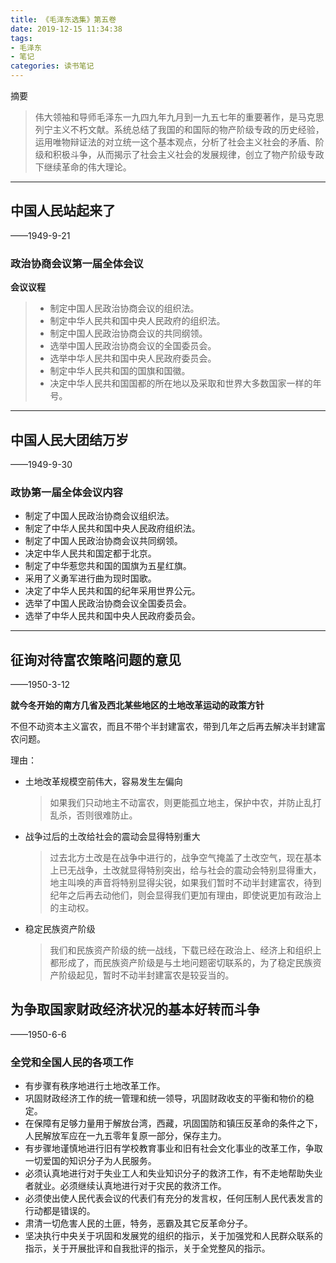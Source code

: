 ```yaml
---
title: 《毛泽东选集》第五卷
date: 2019-12-15 11:34:38
tags:
- 毛泽东
- 笔记
categories: 读书笔记
---
```


摘要
> 伟大领袖和导师毛泽东一九四九年九月到一九五七年的重要著作，是马克思列宁主义不朽文献。系统总结了我国的和国际的物产阶级专政的历史经验，运用唯物辩证法的对立统一这个基本观点，分析了社会主义社会的矛盾、阶级和积极斗争，从而揭示了社会主义社会的发展规律，创立了物产阶级专政下继续革命的伟大理论。

<!--more-->

---

## 中国人民站起来了

——1949-9-21

### 政治协商会议第一届全体会议

**会议议程**

> - 制定中国人民政治协商会议的组织法。
> - 制定中华人民共和国中央人民政府的组织法。
> - 制定中国人民政治协商会议的共同纲领。
> - 选举中国人民政治协商会议的全国委员会。
> - 选举中华人民共和国中央人民政府委员会。
> - 制定中华人民共和国的国旗和国徽。
> - 决定中华人民共和国国都的所在地以及采取和世界大多数国家一样的年号。

---

## 中国人民大团结万岁

——1949-9-30

### 政协第一届全体会议内容

- 制定了中国人民政治协商会议组织法。
- 制定了中华人民共和国中央人民政府组织法。
- 制定了中国人民政治协商会议共同纲领。
- 决定中华人民共和国定都于北京。
- 制定了中华惹您共和国的国旗为五星红旗。
- 采用了义勇军进行曲为现时国歌。
- 决定了中华人民共和国的纪年采用世界公元。
- 选举了中国人民政治协商会议全国委员会。
- 选举了中华人民共和国中央人民政府委员会。

---

## 征询对待富农策略问题的意见

——1950-3-12

**就今冬开始的南方几省及西北某些地区的土地改革运动的政策方针**

不但不动资本主义富农，而且不带个半封建富农，带到几年之后再去解决半封建富农问题。

理由：

- 土地改革规模空前伟大，容易发生左偏向

  > 如果我们只动地主不动富农，则更能孤立地主，保护中农，并防止乱打乱杀，否则很难防止。

  

- 战争过后的土改给社会的震动会显得特别重大

  > 过去北方土改是在战争中进行的，战争空气掩盖了土改空气，现在基本上已无战争，土改就显得特别突出，给与社会的震动会特别显得重大，地主叫唤的声音将特别显得尖锐，如果我们暂时不动半封建富农，待到纪年之后再去动他们，则会显得我们更加有理由，即使说更加有政治上的主动权。

  

- 稳定民族资产阶级

  > 我们和民族资产阶级的统一战线，下载已经在政治上、经济上和组织上都形成了，而民族资产阶级是与土地问题密切联系的，为了稳定民族资产阶级起见，暂时不动半封建富农是较妥当的。

## 为争取国家财政经济状况的基本好转而斗争

——1950-6-6

### 全党和全国人民的各项工作

- 有步骤有秩序地进行土地改革工作。
- 巩固财政经济工作的统一管理和统一领导，巩固财政收支的平衡和物价的稳定。
- 在保障有足够力量用于解放台湾，西藏，巩固国防和镇压反革命的条件之下，人民解放军应在一九五零年复原一部分，保存主力。
- 有步骤地谨慎地进行旧有学校教育事业和旧有社会文化事业的改革工作，争取一切爱国的知识分子为人民服务。
- 必须认真地进行对于失业工人和失业知识分子的救济工作，有不走地帮助失业者就业。必须继续认真地进行对于灾民的救济工作。
- 必须使出使人民代表会议的代表们有充分的发言权，任何压制人民代表发言的行动都是错误的。
- 肃清一切危害人民的土匪，特务，恶霸及其它反革命分子。
- 坚决执行中央关于巩固和发展党的组织的指示，关于加强党和人民群众联系的指示，关于开展批评和自我批评的指示，关于全党整风的指示。